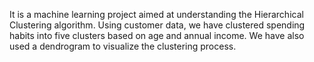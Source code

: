 It is a machine learning project aimed at understanding the Hierarchical Clustering algorithm. Using customer data, we have clustered spending habits into five clusters based on age and annual income. We have also used a dendrogram to visualize the clustering process.

